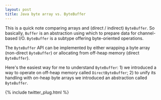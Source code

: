 ```yaml
---
layout: post
title: Java byte array vs. ByteBuffer
---
```


This is a quick note comparing arrays and (direct / indirect) ```ByteBuffer```. So basically, ```Buffer``` is an abstraction using which to prepare data for channel-based I/O. ```ByteBuffer``` is a subtype offering byte-oriented operations.

The ```ByteBuffer``` API can be implemented by either wrapping a byte array (non-direct ```ByteBuffer```) or allocating from off-heap memory (direct ```ByteBuffer```).

Here's the easiest way for me to understand ```ByteBuffer```: 1) we introduced a way to operate on off-heap memory called ```DirectByteBuffer```; 2) to unify its handling with on-heap byte arrays we introduced an abstraction called ```ByteBuffer```.

{% include twitter_plug.html %}